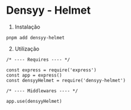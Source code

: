 # Densyy - Helmet

1. Instalação
```
pnpm add densyy-helmet
```

2. Utilização
```
/* ---- Requires ---- */

const express = require('express')
const app = express()
const densyyHelmet = require('densyy-helmet')

/* ---- Middlewares ---- */

app.use(densyyHelmet)
```
